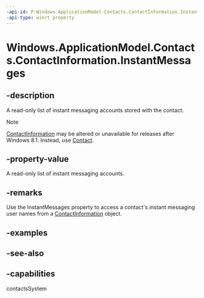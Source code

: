 ```yaml
---
-api-id: P:Windows.ApplicationModel.Contacts.ContactInformation.InstantMessages
-api-type: winrt property
---
```


<!-- Property syntax
public Windows.Foundation.Collections.IVectorView<Windows.ApplicationModel.Contacts.ContactInstantMessageField> InstantMessages { get; }
-->

# Windows.ApplicationModel.Contacts.ContactInformation.InstantMessages

## -description

A read-only list of instant messaging accounts stored with the contact.

> [!NOTE]
> [ContactInformation](contactinformation.md) may be altered or unavailable for releases after Windows 8.1. Instead, use [Contact](contact.md).

## -property-value
A read-only list of instant messaging accounts.

## -remarks
Use the InstantMessages property to access a contact's instant messaging user names from a [ContactInformation](contactinformation.md) object.

## -examples

## -see-also

## -capabilities
contactsSystem
